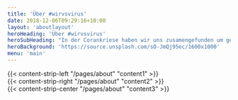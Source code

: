```yaml
---
title: 'Über #wirvsvirus'
date: 2018-12-06T09:29:16+10:00
layout: 'aboutlayout'
heroHeading: 'Über #wirvsvirus'
heroSubHeading: "In der Corankriese haben wir uns zusamengefunden um gemeinsam Lösungen für Alle zu Entwickeln"
heroBackground: 'https://source.unsplash.com/sO-JmQj95ec/1600x1000'
menu: 'main'
---
```


<div>
{{< content-strip-left "/pages/about" "content1" >}}
</div>
<div>
{{< content-strip-right "/pages/about" "content2" >}}
</div>
<div>
{{< content-strip-center "/pages/about" "content3" >}}
</div>

